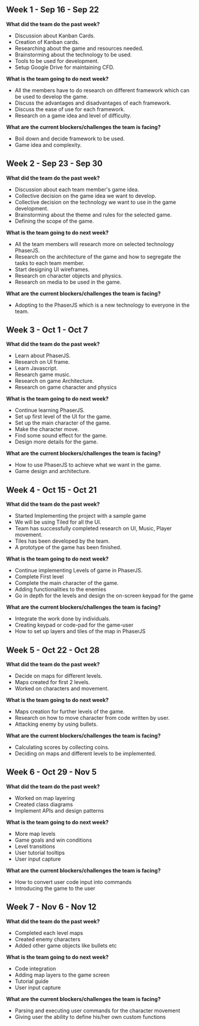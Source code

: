 ## Week 1 - Sep 16 - Sep 22
**What did the team do the past week?**
* Discussion about Kanban Cards.
* Creation of Kanban cards.
* Researching about the game and resources needed.
* Brainstorming about the technology to be used.
* Tools to be used for development.
* Setup Google Drive for maintaining CFD.

**What is the team going to do next week?**
* All the members have to do research on different framework which can be used to develop the game.
* Discuss the advantages and disadvantages of each framework.
* Discuss the ease of use for each framework.
* Research on a game idea and level of difficulty.

**What are the current blockers/challenges the team is facing?**
* Boil down and decide framework to be used.
* Game idea and complexity.



## Week 2 - Sep 23 - Sep 30
**What did the team do the past week?**
* Discussion about each team member's game idea.
* Collective decision on the game idea we want to develop.
* Collective decision on the technology we want to use in the game development.
* Brainstorming about the theme and rules for the selected game.
* Defining the scope of the game.

**What is the team going to do next week?**
* All the team members will research more on selected technology PhaserJS.
* Research on the architecture of the game and how to segregate the tasks to each team member.
* Start designing UI wireframes.
* Research on character objects and physics.
* Research on media to be used in the game.

**What are the current blockers/challenges the team is facing?**
* Adopting to the PhaserJS which is a new technology to everyone in the team.


## Week 3 - Oct 1 - Oct 7
**What did the team do the past week?**
* Learn about PhaserJS.
* Research on UI frame.
* Learn Javascript.
* Research game music.
* Research on game Architecture.
* Research on game character and physics

**What is the team going to do next week?**
* Continue learning PhaserJS.
* Set up first level of the UI for the game.
* Set up the main character of the game.
* Make the character move.
* Find some sound effect for the game.
* Design more details for the game.

**What are the current blockers/challenges the team is facing?**
* How to use PhaserJS to achieve what we want in the game.
* Game design and architecture.


## Week 4 - Oct 15 - Oct 21
**What did the team do the past week?**
* Started Implementing the project with a sample game
* We will be using Tiled for all the UI.
* Team has successfully completed research on UI, Music, Player movement.
* Tiles has been developed by the team.
* A prototype of the game has been finished.

**What is the team going to do next week?**
* Continue implementing Levels of game in PhaserJS.
* Complete First level
* Complete the main character of the game.
* Adding functionalities to the enemies
* Go in depth for the levels and design the on-screen keypad for the game

**What are the current blockers/challenges the team is facing?**
* Integrate the work done by individuals.
* Creating keypad or code-pad for the game-user
* How to set up layers and tiles of the map in PhaserJS


## Week 5 - Oct 22 - Oct 28
**What did the team do the past week?**
* Decide on maps for different levels.
* Maps created for first 2 levels.
* Worked on characters and movement.

**What is the team going to do next week?**
* Maps creation for further levels of the game.
* Research on how to move character from code written by user.
* Attacking enemy by using bullets.

**What are the current blockers/challenges the team is facing?**
* Calculating scores by collecting coins.
* Deciding on maps and different levels to be implemented.


## Week 6 - Oct 29 - Nov 5
**What did the team do the past week?**
* Worked on map layering
* Created class diagrams
* Implement APIs and design patterns

**What is the team going to do next week?**
* More map levels
* Game goals and win conditions
* Level transitions
* User tutorial tooltips
* User input capture

**What are the current blockers/challenges the team is facing?**
* How to convert user code input into commands
* Introducing the game to the user

## Week 7 - Nov 6 - Nov 12
**What did the team do the past week?**
* Completed each level maps
* Created enemy characters
* Added other game objects like bullets etc

**What is the team going to do next week?**
* Code integration
* Adding map layers to the game screen
* Tutorial guide
* User input capture

**What are the current blockers/challenges the team is facing?**
* Parsing and executing user commands for the character movement
* Giving user the ability to define his/her own custom functions
